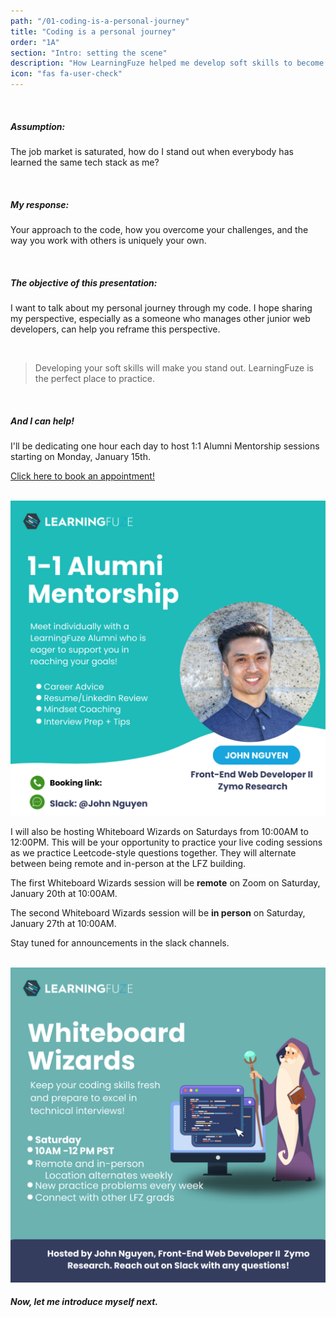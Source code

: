 ```yaml
---
path: "/01-coding-is-a-personal-journey"
title: "Coding is a personal journey"
order: "1A"
section: "Intro: setting the scene"
description: "How LearningFuze helped me develop soft skills to become an effective developer"
icon: "fas fa-user-check"
---
```


</br>

##### Assumption:

The job market is saturated, how do I stand out when everybody has learned the same tech stack as me?

</br>

##### My response:

Your approach to the code, how you overcome your challenges, and the way you work with others is uniquely your own.

</br>

##### The objective of this presentation:

I want to talk about my personal journey through my code. I hope sharing my perspective, especially as a someone who manages other junior web developers, can help you reframe this perspective.

</br>

> Developing your soft skills will make you stand out. LearningFuze is the perfect place to practice.

</br>

##### And I can help!

I'll be dedicating one hour each day to host 1:1 Alumni Mentorship sessions starting on Monday, January 15th.

[Click here to book an appointment!](https://calendly.com/jnguyen-lfz/1-1-alumni-mentorship)

</br>

<img src="./images/lfz-mentorship.png">

</br>

I will also be hosting Whiteboard Wizards on Saturdays from 10:00AM to 12:00PM. This will be your opportunity to practice your live coding sessions as we practice Leetcode-style questions together. They will alternate between being remote and in-person at the LFZ building.

The first Whiteboard Wizards session will be <strong>remote</strong> on Zoom on Saturday, January 20th at 10:00AM.

The second Whiteboard Wizards session will be <strong>in person</strong> on Saturday, January 27th at 10:00AM.

Stay tuned for announcements in the slack channels.

</br>

<img src="./images/lfz-whiteboard-wizards.png">

</br>

##### Now, let me introduce myself next.
